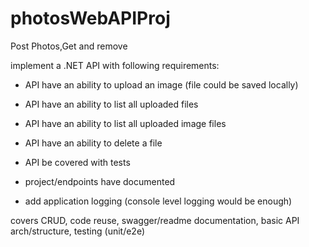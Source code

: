 # photosWebAPIProj
Post Photos,Get and remove

implement a .NET API with following requirements:

- API have an ability to upload an image (file could be saved locally)

- API  have an ability to list all uploaded files

- API  have an ability to list all uploaded image files

- API  have an ability to delete a file

- API  be covered with tests

- project/endpoints have documented

- add application logging (console level logging would be enough)

 

covers CRUD, code reuse, swagger/readme documentation, basic API arch/structure, testing (unit/e2e)
